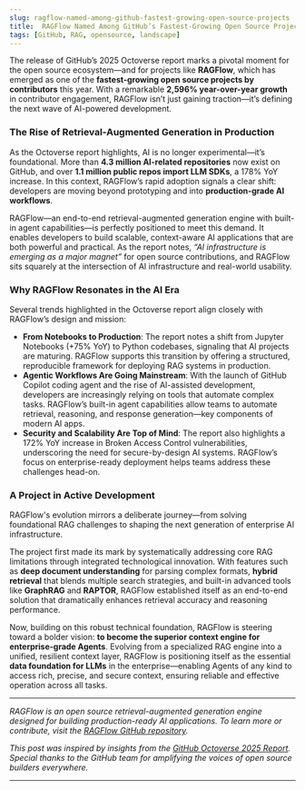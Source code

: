 ```yaml
---
slug: ragflow-named-among-github-fastest-growing-open-source-projects
title:  RAGFlow Named Among GitHub’s Fastest-Growing Open Source Projects, Reflecting Surging Demand for Production-Ready AI
tags: [GitHub, RAG, opensource, landscape]
---
```


The release of GitHub’s 2025 Octoverse report marks a pivotal moment for the open source ecosystem—and for projects like **RAGFlow**, which has emerged as one of the **fastest-growing open source projects by contributors** this year. With a remarkable **2,596% year-over-year growth** in contributor engagement, RAGFlow isn’t just gaining traction—it’s defining the next wave of AI-powered development.

### The Rise of Retrieval-Augmented Generation in Production

As the Octoverse report highlights, AI is no longer experimental—it’s foundational. More than **4.3 million AI-related repositories** now exist on GitHub, and over **1.1 million public repos import LLM SDKs**, a 178% YoY increase. In this context, RAGFlow’s rapid adoption signals a clear shift: developers are moving beyond prototyping and into **production-grade AI workflows**.

RAGFlow—an end-to-end retrieval-augmented generation engine with built-in agent capabilities—is perfectly positioned to meet this demand. It enables developers to build scalable, context-aware AI applications that are both powerful and practical. As the report notes, *“AI infrastructure is emerging as a major magnet”* for open source contributions, and RAGFlow sits squarely at the intersection of AI infrastructure and real-world usability.

### Why RAGFlow Resonates in the AI Era

Several trends highlighted in the Octoverse report align closely with RAGFlow’s design and mission:

- **From Notebooks to Production**: The report notes a shift from Jupyter Notebooks (+75% YoY) to Python codebases, signaling that AI projects are maturing. RAGFlow supports this transition by offering a structured, reproducible framework for deploying RAG systems in production.
- **Agentic Workflows Are Going Mainstream**: With the launch of GitHub Copilot coding agent and the rise of AI-assisted development, developers are increasingly relying on tools that automate complex tasks. RAGFlow’s built-in agent capabilities allow teams to automate retrieval, reasoning, and response generation—key components of modern AI apps.
- **Security and Scalability Are Top of Mind**: The report also highlights a 172% YoY increase in Broken Access Control vulnerabilities, underscoring the need for secure-by-design AI systems. RAGFlow’s focus on enterprise-ready deployment helps teams address these challenges head-on.

### A Project in Active Development

RAGFlow's evolution mirrors a deliberate journey—from solving foundational RAG challenges to shaping the next generation of enterprise AI infrastructure.

The project first made its mark by systematically addressing core RAG limitations through integrated technological innovation. With features such as **deep document understanding** for parsing complex formats, **hybrid retrieval** that blends multiple search strategies, and built-in advanced tools like **GraphRAG** and **RAPTOR**, RAGFlow established itself as an end-to-end solution that dramatically enhances retrieval accuracy and reasoning performance.

Now, building on this robust technical foundation, RAGFlow is steering toward a bolder vision: **to become the superior context engine for enterprise-grade Agents**. Evolving from a specialized RAG engine into a unified, resilient context layer, RAGFlow is positioning itself as the essential **data foundation for LLMs** in the enterprise—enabling Agents of any kind to access rich, precise, and secure context, ensuring reliable and effective operation across all tasks.

------

*RAGFlow is an open source retrieval-augmented generation engine designed for building production-ready AI applications. To learn more or contribute, visit the [RAGFlow GitHub repository](https://github.com/infiniflow/ragflow).*

*This post was inspired by insights from the [GitHub Octoverse 2025 Report](https://gh.io/octoverse). Special thanks to the GitHub team for amplifying the voices of open source builders everywhere.*

------
